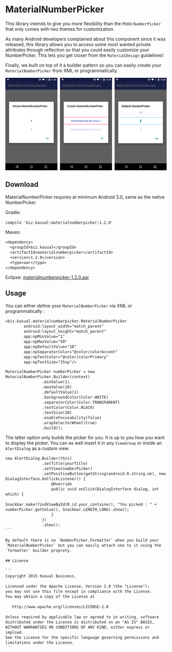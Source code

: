 # MaterialNumberPicker
This library intends to give you more flexibility than the Holo `NumberPicker` that only comes with two themes for customization.

As many Android developers complained about this component since it was released, this library allows you to access some most wanted private attributes through reflection so that you could easily customize your NumberPicker. This lets you get closer from the `MaterialDesign` guidelines!

Finally, we built on top of it a builder pattern so you can easily create your `MaterialNumberPicker` from XML or programmatically.

![alt tag](images/picker_presentation.png)

## Download
MaterialNumberPicker requires at minimum Android 3.0, same as the native NumberPicker.

Gradle:

``
compile 'biz.kasual:materialnumberpicker:1.2.0'
``

Maven:

```
<dependency>
  <groupId>biz.kasual</groupId>
  <artifactId>materialnumberpicker</artifactId>
  <version>1.2.0</version>
  <type>aar</type>
</dependency>
```

Eclipse: [materialnumberpicker-1.2.0.aar](https://github.com/KasualBusiness/MaterialNumberPicker/releases/download/1.2.0/materialnumberpicker-1.2.0.aar)

## Usage

You can either define your `MaterialNumberPicker` via XML or programmatically :

```
<biz.kasual.materialnumberpicker.MaterialNumberPicker
        android:layout_width="match_parent"
        android:layout_height="match_parent"
        app:npMinValue="1"
        app:npMaxValue="50"
        app:npDefaultValue="10"
        app:npSeparatorColor="@color/colorAccent"
        app:npTextColor="@color/colorPrimary"
        app:npTextSize="25sp"/>
```

```
MaterialNumberPicker numberPicker = new MaterialNumberPicker.Builder(context)
                .minValue(1)
                .maxValue(10)
                .defaultValue(1)
                .backgroundColor(Color.WHITE)
                .separatorColor(Color.TRANSPARENT)
                .textColor(Color.BLACK)
                .textSize(20)
                .enableFocusability(false)
                .wrapSelectorWheel(true)
                .build();
```

The latter option only builds the picker for you. It is up to you how you want to display the picker. You can as well insert it in any `ViewGroup` or inside an `AlertDialog` as a custom view.

````
new AlertDialog.Builder(this)
                .setTitle(yourTitle)
                .setView(numberPicker)
                .setPositiveButton(getString(android.R.string.ok), new DialogInterface.OnClickListener() {
                    @Override
                    public void onClick(DialogInterface dialog, int which) {
                        Snackbar.make(findViewById(R.id.your_container), "You picked : " + numberPicker.getValue(), Snackbar.LENGTH_LONG).show();
                    }
                })
                .show();
```

By default there is no `NumberPicker.Formatter` when you build your `MaterialNumberPicker` but you can easily attach one to it using the `formatter` builder proprety.

## License

```
Copyright 2015 Kasual Business.

Licensed under the Apache License, Version 2.0 (the "License");
you may not use this file except in compliance with the License.
You may obtain a copy of the License at

   http://www.apache.org/licenses/LICENSE-2.0

Unless required by applicable law or agreed to in writing, software
distributed under the License is distributed on an "AS IS" BASIS,
WITHOUT WARRANTIES OR CONDITIONS OF ANY KIND, either express or implied.
See the License for the specific language governing permissions and
limitations under the License.
```
